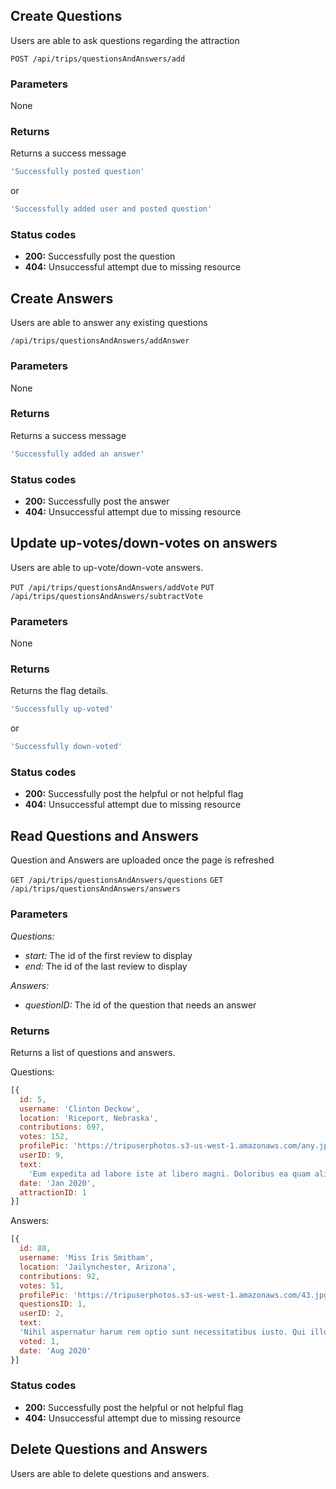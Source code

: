## Create Questions

Users are able to ask questions regarding the attraction

```POST /api/trips/questionsAndAnswers/add```

### Parameters

None

### Returns

Returns a success message

```javascript
'Successfully posted question'
```
or
```javascript
'Successfully added user and posted question'
```

### Status codes

* **200:** Successfully post the question
* **404:** Unsuccessful attempt due to missing resource

## Create Answers

Users are able to answer any existing questions

```/api/trips/questionsAndAnswers/addAnswer```

### Parameters

None

### Returns

Returns a success message

```javascript
'Successfully added an answer'
```

### Status codes

* **200:** Successfully post the answer
* **404:** Unsuccessful attempt due to missing resource

## Update up-votes/down-votes on answers

Users are able to up-vote/down-vote answers.

```PUT /api/trips/questionsAndAnswers/addVote```
```PUT /api/trips/questionsAndAnswers/subtractVote```

### Parameters

None

### Returns

Returns the flag details.

```javascript
'Successfully up-voted'
```
or
```javascript
'Successfully down-voted'
```

### Status codes

* **200:** Successfully post the helpful or not helpful flag
* **404:** Unsuccessful attempt due to missing resource

## Read Questions and Answers

Question and Answers are uploaded once the page is refreshed

```GET /api/trips/questionsAndAnswers/questions```
```GET /api/trips/questionsAndAnswers/answers```

### Parameters

*Questions:*
* *start:* The id of the first review to display
* *end:* The id of the last review to display

*Answers:*
* *questionID:* The id of the question that needs an answer

### Returns

Returns a list of questions and answers.

Questions:
```javascript
[{
  id: 5,
  username: 'Clinton Deckow',
  location: 'Riceport, Nebraska',
  contributions: 697,
  votes: 152,
  profilePic: 'https://tripuserphotos.s3-us-west-1.amazonaws.com/any.jpeg',
  userID: 9,
  text:
    'Eum expedita ad labore iste at libero magni. Doloribus ea quam aliquam cum sint quidem non perspiciatis. Assumenda laudantium enim delectus. Eum sed omnis.',
  date: 'Jan 2020',
  attractionID: 1
}]
```

Answers:
```javascript
[{
  id: 88,
  username: 'Miss Iris Smitham',
  location: 'Jailynchester, Arizona',
  contributions: 92,
  votes: 51,
  profilePic: 'https://tripuserphotos.s3-us-west-1.amazonaws.com/43.jpg',
  questionsID: 1,
  userID: 2,
  text:
  'Nihil aspernatur harum rem optio sunt necessitatibus iusto. Qui illo voluptas sunt provident minus. Eos laboriosam iusto unde repudiandae vitae sed.',
  voted: 1,
  date: 'Aug 2020'
}]
```

### Status codes

* **200:** Successfully post the helpful or not helpful flag
* **404:** Unsuccessful attempt due to missing resource

## Delete Questions and Answers

Users are able to delete questions and answers.


